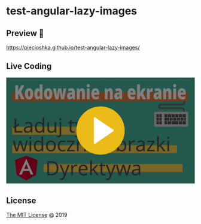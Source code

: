 # test-angular-lazy-images

## Preview 🎉

<https://piecioshka.github.io/test-angular-lazy-images/>

## Live Coding

[![Video](docs/video.jpg)](https://www.youtube.com/watch?v=Ojz4GtQPpSg)

## License

[The MIT License](http://piecioshka.mit-license.org) @ 2019
